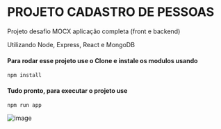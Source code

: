 # PROJETO CADASTRO DE PESSOAS

Projeto desafio MOCX aplicação completa (front e backend)<BR>
  
Utilizando Node, Express, React e MongoDB
  
#### Para rodar esse projeto use o Clone e instale os modulos usando
```
npm install
```

#### Tudo pronto, para executar o projeto use
```
npm run app
```
  
  
  
![image](https://github.com/MaxNascimento/projeto-cadastro-pessoa/assets/129465841/849c0150-c5a5-46d2-9448-0b5da22b8c7a)
